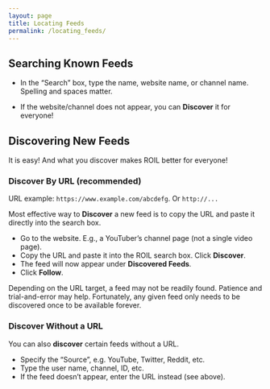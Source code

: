 ```yaml
---
layout: page
title: Locating Feeds 
permalink: /locating_feeds/
---
```


## Searching Known Feeds

* In the “Search” box, type the name, website name, or channel name. Spelling
  and spaces matter. 

* If the website/channel does not appear, you can **Discover** it for everyone!  

## Discovering New Feeds

It is easy! And what you discover makes ROIL better for everyone!

### Discover By URL (recommended)

URL example: `https://www.example.com/abcdefg`.  Or `http://...`

Most effective way to **Discover** a new feed is to copy the URL and paste it
directly into the search box.

* Go to the website. E.g., a YouTuber’s channel page (not a single video page). 
* Copy the URL and paste it into the ROIL search box. Click **Discover**. 
* The feed will now appear under **Discovered Feeds**. 
* Click **Follow**.

Depending on the URL target, a feed may not be readily found.  Patience and
trial-and-error may help.  Fortunately, any given feed only needs to be
discovered once to be available forever.

### Discover Without a URL

You can also **discover** certain feeds without a URL. 

* Specify the “Source”, e.g. YouTube, Twitter, Reddit, etc. 
* Type the user name, channel, ID, etc. 
* If the feed doesn’t appear, enter the URL instead (see above).
